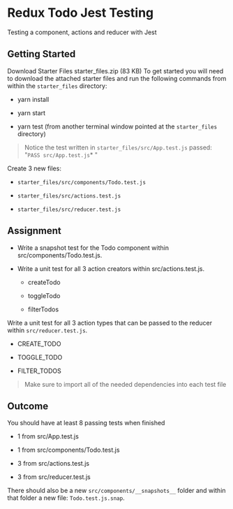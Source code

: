 # Redux Todo Jest Testing

Testing a component, actions and reducer with Jest

## Getting Started  

Download Starter Files starter_files.zip (83 KB)
To get started you will need to download the attached starter files and run the following commands from within the `starter_files` directory:

* yarn install

* yarn start

* yarn test (from another terminal window pointed at the `starter_files` directory)

> Notice the test written in `starter_files/src/App.test.js` passed: "`PASS src/App.test.js`* "

Create 3 new files:

* `starter_files/src/components/Todo.test.js`

* `starter_files/src/actions.test.js`

* `starter_files/src/reducer.test.js`

## Assignment  

* Write a snapshot test for the Todo component within src/components/Todo.test.js.

* Write a unit test for all 3 action creators within src/actions.test.js.

  * createTodo

  * toggleTodo

  * filterTodos

Write a unit test for all 3 action types that can be passed to the reducer within `src/reducer.test.js`.

  * CREATE_TODO

  * TOGGLE_TODO

  * FILTER_TODOS

> Make sure to import all of the needed dependencies into each test file

## Outcome  

You should have at least 8 passing tests when finished

* 1 from src/App.test.js

* 1 from src/components/Todo.test.js

* 3 from src/actions.test.js

* 3 from src/reducer.test.js

There should also be a new `src/components/__snapshots__` folder and within that folder a new file: `Todo.test.js.snap`.